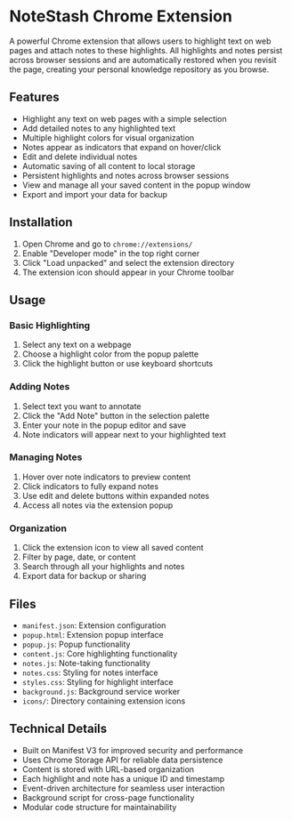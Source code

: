 # NoteStash Chrome Extension

A powerful Chrome extension that allows users to highlight text on web pages and attach notes to these highlights. All highlights and notes persist across browser sessions and are automatically restored when you revisit the page, creating your personal knowledge repository as you browse.

## Features
- Highlight any text on web pages with a simple selection
- Add detailed notes to any highlighted text
- Multiple highlight colors for visual organization
- Notes appear as indicators that expand on hover/click
- Edit and delete individual notes
- Automatic saving of all content to local storage
- Persistent highlights and notes across browser sessions
- View and manage all your saved content in the popup window
- Export and import your data for backup

## Installation
1. Open Chrome and go to `chrome://extensions/`
2. Enable "Developer mode" in the top right corner
3. Click "Load unpacked" and select the extension directory
4. The extension icon should appear in your Chrome toolbar

## Usage

### Basic Highlighting
1. Select any text on a webpage
2. Choose a highlight color from the popup palette
3. Click the highlight button or use keyboard shortcuts

### Adding Notes
1. Select text you want to annotate
2. Click the "Add Note" button in the selection palette
3. Enter your note in the popup editor and save
4. Note indicators will appear next to your highlighted text

### Managing Notes
1. Hover over note indicators to preview content
2. Click indicators to fully expand notes
3. Use edit and delete buttons within expanded notes
4. Access all notes via the extension popup

### Organization
1. Click the extension icon to view all saved content
2. Filter by page, date, or content
3. Search through all your highlights and notes
4. Export data for backup or sharing

## Files
- `manifest.json`: Extension configuration
- `popup.html`: Extension popup interface
- `popup.js`: Popup functionality
- `content.js`: Core highlighting functionality
- `notes.js`: Note-taking functionality
- `notes.css`: Styling for notes interface
- `styles.css`: Styling for highlight interface
- `background.js`: Background service worker
- `icons/`: Directory containing extension icons

## Technical Details
- Built on Manifest V3 for improved security and performance
- Uses Chrome Storage API for reliable data persistence
- Content is stored with URL-based organization
- Each highlight and note has a unique ID and timestamp
- Event-driven architecture for seamless user interaction
- Background script for cross-page functionality
- Modular code structure for maintainability
